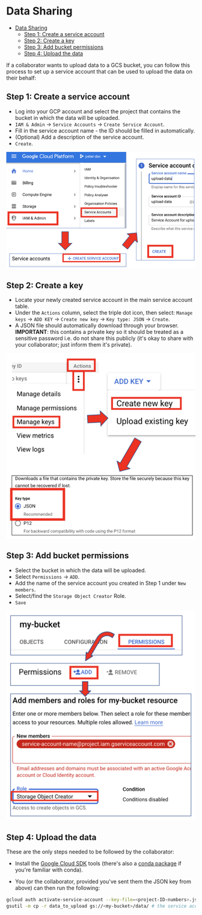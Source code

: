 # Data Sharing

- [Data Sharing](#data-sharing)
  - [Step 1: Create a service account](#step-1-create-a-service-account)
  - [Step 2: Create a key](#step-2-create-a-key)
  - [Step 3: Add bucket permissions](#step-3-add-bucket-permissions)
  - [Step 4: Upload the data](#step-4-upload-the-data)

If a collaborator wants to upload data to a GCS bucket, you can follow this
process to set up a service account that can be used to upload the data on their
behalf:

## Step 1: Create a service account

- Log into your GCP account and select the project that contains the bucket in
  which the data will be uploaded.
- `IAM & Admin` → `Service Accounts` → `Create Service Account`.
- Fill in the service account name - the ID should be filled in automatically.
- (Optional) Add a description of the service account.
- `Create`.

![create service account](figures/iam-create-service-account.png)

## Step 2: Create a key

- Locate your newly created service account in the main service account table.
- Under the `Actions` column, select the triple dot icon, then select:
  `Manage keys` → `ADD KEY` → `Create new key` → `Key type: JSON` → `Create`.
- A JSON file should automatically download through your browser. **IMPORTANT**:
  this contains a private key so it should be treated as a sensitive password
  i.e. do not share this publicly (it's okay to share with your collaborator;
  just inform them it's private).

![create key](figures/gcs-create-key.png)

## Step 3: Add bucket permissions

- Select the bucket in which the data will be uploaded.
- Select `Permissions` → `ADD`.
- Add the name of the service account you created in Step 1 under `New members`.
- Select/find the `Storage Object Creator` Role.
- `Save`

![add bucket permissions](figures/gcs-add-bucket-permissions.png)

## Step 4: Upload the data

These are the only steps needed to be followed by the collaborator:

- Install the
  [Google Cloud SDK](https://cloud.google.com/sdk/docs/install#linux) tools
  (there's also a
  [conda package](https://anaconda.org/conda-forge/google-cloud-sdk) if you're
  familiar with conda).

- You (or the collaborator, provided you've sent them the JSON key from above)
  can then run the following:

```bash
gcloud auth activate-service-account --key-file=<project-ID-numbers>.json  # this only needs to be run once
gsutil -m cp -r data_to_upload gs://<my-bucket>/data/ # the service account only has upload permissions
```
